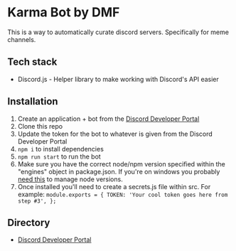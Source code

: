 # Karma Bot by DMF

This is a way to automatically curate discord servers. Specifically for meme channels.

## Tech stack

- Discord.js - Helper library to make working with Discord's API easier

## Installation

1. Create an application + bot from the [Discord Developer Portal](https://discord.com/developers/applications)
2. Clone this repo
3. Update the token for the bot to whatever is given from the Discord Developer Portal
4. `npm i` to install dependencies
5. `npm run start` to run the bot
6. Make sure you have the correct node/npm version specified within the "engines" object in package.json. If you're on windows you probably [need this](https://github.com/coreybutler/nvm-windows) to manage node versions.
7. Once installed you'll need to create a secrets.js file within src. For example: `module.exports = {
	TOKEN: 'Your cool token goes here from step #3',
};`

## Directory

- [Discord Developer Portal](https://discord.com/developers/applications)
